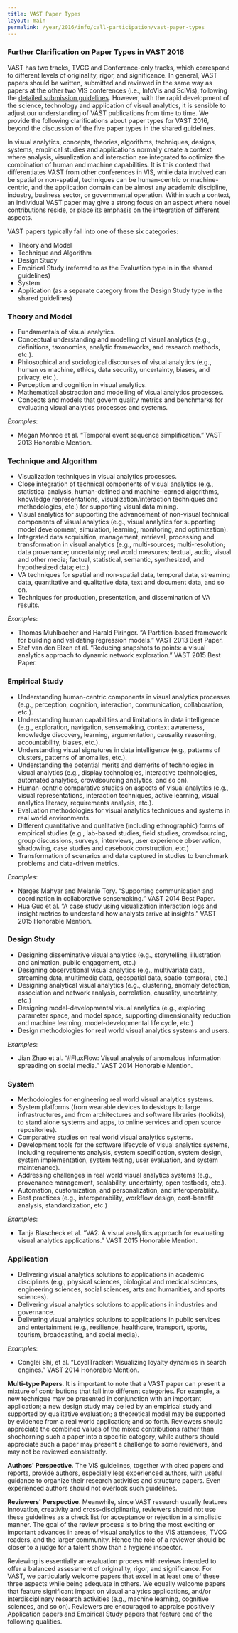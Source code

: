```yaml
---
title: VAST Paper Types
layout: main
permalink: /year/2016/info/call-participation/vast-paper-types
---
```

### Further Clarification on Paper Types in VAST 2016

VAST has two tracks, TVCG and Conference-only tracks, which correspond to different levels of originality, rigor, and significance. In general, VAST papers should be written, submitted and reviewed in the same way as papers at the other two VIS conferences (i.e., InfoVis and SciVis), following the [detailed submission guidelines](/year/2016/info/call-participation/paper-submission-guidelines). However, with the rapid development of the science, technology and application of visual analytics, it is sensible to adjust our understanding of VAST publications from time to time. We provide the following clarifications about paper types for VAST 2016, beyond the discussion of the five paper types in the shared guidelines.

In visual analytics, concepts, theories, algorithms, techniques, designs, systems, empirical studies and applications normally create a context where analysis, visualization and interaction are integrated to optimize the combination of human and machine capabilities. It is this context that differentiates VAST from other conferences in VIS, while data involved can be spatial or non-spatial, techniques can be human-centric or machine-centric, and the application domain can be almost any academic discipline, industry, business sector, or governmental operation. Within such a context, an individual VAST paper may give a strong focus on an aspect where novel contributions reside, or place its emphasis on the integration of different aspects.

VAST papers typically fall into one of these six categories:

* Theory and Model
* Technique and Algorithm
* Design Study
* Empirical Study (referred to as the Evaluation type in in the shared
  guidelines)
* System
* Application (as a separate category from the Design Study type in
  the shared guidelines)

### Theory and Model

* Fundamentals of visual analytics.
* Conceptual understanding and modelling of visual analytics (e.g.,
  definitions, taxonomies, analytic frameworks, and research methods,
  etc.).
* Philosophical and sociological discourses of visual analytics (e.g.,
  human vs machine, ethics, data security, uncertainty, biases, and
  privacy, etc.).
* Perception and cognition in visual analytics.
* Mathematical abstraction and modelling of visual analytics processes.
* Concepts and models that govern quality metrics and benchmarks for
  evaluating visual analytics processes and systems.
  
*Examples*:

* Megan Monroe et al. “Temporal event sequence simplification.” VAST 2013 Honorable Mention.

### Technique and Algorithm

* Visualization techniques in visual analytics processes.
* Close integration of technical components of visual analytics (e.g.,
  statistical analysis, human-defined and machine-learned algorithms,
  knowledge representations, visualization/interaction techniques and
  methodologies, etc.) for supporting visual data mining.
* Visual analytics for supporting the advancement of non-visual
  technical components of visual analytics (e.g., visual analytics for
  supporting model development, simulation, learning, monitoring, and
  optimization).
* Integrated data acquisition, management, retrieval, processing and
  transformation in visual analytics (e.g., multi-sources;
  multi-resolution; data provenance; uncertainty; real world measures;
  textual, audio, visual and other media; factual, statistical,
  semantic, synthesized, and hypothesized data; etc.).
* VA techniques for spatial and non-spatial data, temporal data,
  streaming data, quantitative and qualitative data, text and document
  data, and so on.
* Techniques for production, presentation, and dissemination of VA
  results.
  
*Examples*:

* Thomas Muhlbacher and Harald Piringer. “A Partition-based framework for building and validating regression models.” VAST 2013 Best Paper.
* Stef van den Elzen et al. “Reducing snapshots to points: a visual analytics approach to dynamic network exploration.” VAST 2015 Best Paper.

### Empirical Study

* Understanding human-centric components in visual analytics processes
  (e.g., perception, cognition, interaction, communication,
  collaboration, etc.).
* Understanding human capabilities and limitations in data
  intelligence (e.g., exploration, navigation, sensemaking, context
  awareness, knowledge discovery, learning, argumentation, causality
  reasoning, accountability, biases, etc.).
* Understanding visual signatures in data intelligence (e.g., patterns
  of clusters, patterns of anomalies, etc.).
* Understanding the potential merits and demerits of technologies in
  visual analytics (e.g., display technologies, interactive
  technologies, automated analytics, crowdsourcing analytics, and so
  on).
* Human-centric comparative studies on aspects of visual analytics
  (e.g., visual representations, interaction techniques, active
  learning, visual analytics literacy, requirements analysis, etc.).
* Evaluation methodologies for visual analytics techniques and systems
  in real world environments.
* Different quantitative and qualitative (including ethnographic)
  forms of empirical studies (e.g., lab-based studies, field studies,
  crowdsourcing, group discussions, surveys, interviews, user
  experience observation, shadowing, case studies and casebook
  construction, etc.)
* Transformation of scenarios and data captured in studies to
  benchmark problems and data-driven metrics.

*Examples*:

* Narges Mahyar and Melanie Tory. “Supporting communication and
  coordination in collaborative sensemaking.” VAST 2014 Best Paper. 
* Hua Guo et al. “A case study using visualization interaction logs
  and insight metrics to understand how analysts arrive at insights.”
  VAST 2015 Honorable Mention.

### Design Study

* Designing disseminative visual analytics (e.g., storytelling,
  illustration and animation, public engagement, etc.)
* Designing observational visual analytics (e.g., multivariate data,
  streaming data, multimedia data, geospatial data, spatio-temporal,
  etc.)
* Designing analytical visual analytics (e.g., clustering, anomaly
  detection, association and network analysis, correlation, causality,
  uncertainty, etc.)
* Designing model-developmental visual analytics (e.g., exploring
  parameter space, and model space, supporting dimensionality
  reduction and machine learning, model-developmental life cycle,
  etc.)
* Design methodologies for real world visual analytics systems and
  users.

*Examples*:

* Jian Zhao et al. “#FluxFlow: Visual analysis of anomalous
  information spreading on social media.” VAST 2014 Honorable Mention.

### System

* Methodologies for engineering real world visual analytics systems.
* System platforms (from wearable devices to desktops to large
  infrastructures, and from architectures and software libraries
  (toolkits), to stand alone systems and apps, to online services and
  open source repositories).
* Comparative studies on real world visual analytics systems.
* Development tools for the software lifecycle of visual analytics
  systems, including requirements analysis, system specification,
  system design, system implementation, system testing, user
  evaluation, and system maintenance).
* Addressing challenges in real world visual analytics systems (e.g.,
  provenance management, scalability, uncertainty, open testbeds,
  etc.).
* Automation, customization, and personalization, and
  interoperability.
* Best practices (e.g., interoperability, workflow design,
  cost-benefit analysis, standardization, etc.)

*Examples*:

* Tanja Blascheck et al. “VA2: A visual analytics approach for
  evaluating visual analytics applications.” VAST 2015 Honorable
  Mention.

### Application

* Delivering visual analytics solutions to applications in academic
  disciplines (e.g., physical sciences, biological and medical
  sciences, engineering sciences, social sciences, arts and
  humanities, and sports sciences).
* Delivering visual analytics solutions to applications in industries
  and governance.
* Delivering visual analytics solutions to applications in public
  services and entertainment (e.g., resilience, healthcare, transport,
  sports, tourism, broadcasting, and social media).

*Examples*:

* Conglei Shi, et al. “LoyalTracker: Visualizing loyalty dynamics in
  search engines.” VAST 2014 Honorable Mention.

**Multi-type Papers**. It is important to note that a VAST paper can present a mixture of contributions that fall into different categories. For example, a new technique may be presented in conjunction with an important application; a new design study may be led by an empirical study and supported by qualitative evaluation; a theoretical model may be supported by evidence from a real world application; and so forth. Reviewers should appreciate the combined values of the mixed contributions rather than shoehorning such a paper into a specific category, while authors should appreciate such a paper may present a challenge to some reviewers, and may not be reviewed consistently.

**Authors' Perspective**. The VIS guidelines, together with cited papers and reports, provide authors, especially less experienced authors, with useful guidance to organize their research activities and structure papers. Even experienced authors should not overlook such guidelines.

**Reviewers' Perspective**. Meanwhile, since VAST research usually features innovation, creativity and cross-disciplinarity, reviewers should not use these guidelines as a check list for acceptance or rejection in a simplistic manner. The goal of the review process is to bring the most exciting or important advances in areas of visual analytics to the VIS attendees, TVCG readers, and the larger community. Hence the role of a reviewer should be closer to a judge for a talent show than a hygiene inspector.

Reviewing is essentially an evaluation process with reviews intended to offer a balanced assessment of originality, rigor, and significance. For VAST, we particularly welcome papers that excel in at least one of these three aspects while being adequate in others. We equally welcome papers that feature significant impact on visual analytics applications, and/or interdisciplinary research activities (e.g., machine learning, cognitive sciences, and so on). Reviewers are encouraged to appraise positively Application papers and Empirical Study papers that feature one of the following qualities.

